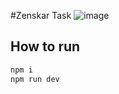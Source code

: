 #Zenskar Task
![image](https://github.com/ishpreet95/zenskar_task/assets/78937026/a5aa0c80-c22b-4f82-ba7b-376d19915675)


## How to run

```bash
npm i
npm run dev
```
